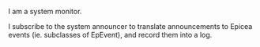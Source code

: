 I am a system monitor.

I subscribe to the system announcer to translate announcements to Epicea events (ie. subclasses of EpEvent), and record them into a log.